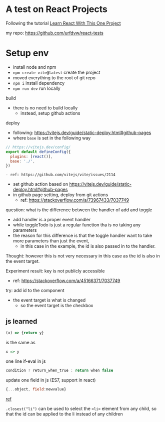 # A test on React Projects

<!--
#20230413@date, #React, #Frontend, #Cpyolide
-->

Following the tutorial [Learn React With This One Project](https://youtu.be/Rh3tobg7hEo)

my repo: https://github.com/urfdvw/react-tests
# Setup env
- install node and npm
- `npm create vite@latest` create the project
- moved everything to the root of git repo
- `npm i` install dependency
- `npm run dev` run locally

build
- there is no need to build locally
    - instead, setup github actions

deploy
- following: https://vitejs.dev/guide/static-deploy.html#github-pages
- where `base` is set in the following way
```js
// https://vitejs.dev/config/
export default defineConfig({
  plugins: [react()],
  base: './', 
})
```
    - ref: https://github.com/vitejs/vite/issues/2114
- set github action based on https://vitejs.dev/guide/static-deploy.html#github-pages
- in github page setting, deploy from git actions
    - ref: https://stackoverflow.com/a/73967433/7037749

<!--
@20230422@date
-->

question: what is the difference between the handler of add and toggle
- add handler is a proper event handler
- while toggleTodo is just a regular function tha is no taking any parameters
- the reason for this difference is that the toggle handler want to take more parameters than just the event,
    - in this case in the example, the id is also passed in to the handler.
    
Thought: however this is not very necessary in this case as the id is also in the event target.

Experiment result: key is not publicly accessible
- ref: https://stackoverflow.com/a/45166371/7037749

try: add id to the component
- the event target is what is changed
    - so the event target is the checkbox

## js learned

```js
(x) => {return y}
```
is the same as 
```js
x => y
```

one line if-eval in js
```js
condition ? return_when_true : return when false
```

update one field in js (ES7, support in react)
```js
{...object, field:newvalue}
```
[ref](https://stackoverflow.com/a/49319842/7037749)

`.closest("li")` can be used to select the `<li>` element from any child,
so that the id can be applied to the li instead of any children